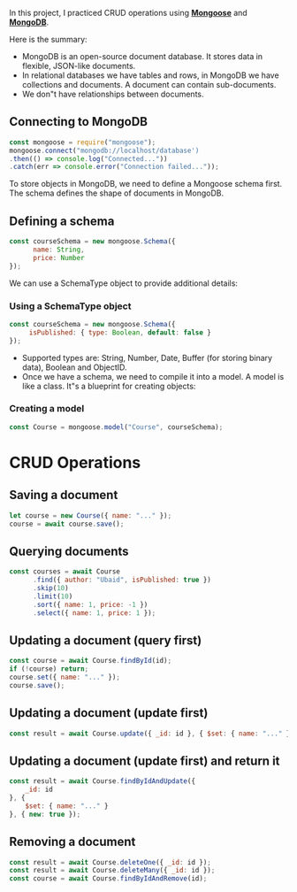 In this project, I practiced CRUD operations using **[Mongoose](https://www.npmjs.com/package/mongoose)** and **[MongoDB](https://www.mongodb.com/)**.

Here is the summary:

- MongoDB is an open-source document database. It stores data in flexible, JSON-like documents.
- In relational databases we have tables and rows, in MongoDB we have collections and documents. A document can contain sub-documents. 
- We don"t have relationships between documents. 

## Connecting to MongoDB

```javascript
const mongoose = require("mongoose");
mongoose.connect("mongodb://localhost/database')   
.then(() => console.log("Connected..."))   
.catch(err => console.error("Connection failed..."));
```
To store objects in MongoDB, we need to define a Mongoose schema first. The schema defines the shape of documents in MongoDB.

## Defining a schema

```javascript
const courseSchema = new mongoose.Schema({
      name: String,     
      price: Number 
});
```
We can use a SchemaType object to provide additional details:

### Using a SchemaType object

```javascript
const courseSchema = new mongoose.Schema({     
     isPublished: { type: Boolean, default: false } 
});
```
- Supported types are: String, Number, Date, Buffer (for storing binary data), Boolean and ObjectID. 
- Once we have a schema, we need to compile it into a model. A model is like a class. It"s a blueprint for creating objects: 
### Creating a model

```javascript
const Course = mongoose.model("Course", courseSchema);
```
# CRUD Operations
## Saving a document
```javascript
let course = new Course({ name: "..." });
course = await course.save();
```
## Querying documents
```javascript
const courses = await Course
      .find({ author: "Ubaid", isPublished: true })
      .skip(10)
      .limit(10)
      .sort({ name: 1, price: -1 })
      .select({ name: 1, price: 1 });
```
## Updating a document (query first)
```javascript
const course = await Course.findById(id);
if (!course) return;
course.set({ name: "..." });
course.save();
```
## Updating a document (update first)
```javascript
const result = await Course.update({ _id: id }, { $set: { name: "..." } });
```
## Updating a document (update first) and return it
```javascript
const result = await Course.findByIdAndUpdate({
    _id: id
}, {
    $set: { name: "..." }
}, { new: true });
```
## Removing a document
```javascript
const result = await Course.deleteOne({ _id: id });
const result = await Course.deleteMany({ _id: id });
const course = await Course.findByIdAndRemove(id);
```
